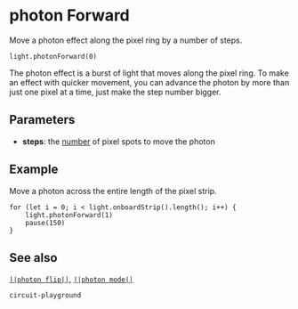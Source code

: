 # photon Forward

Move a photon effect along the pixel ring by a number of steps.

```sig
light.photonForward(0)
```

The photon effect is a burst of light that moves along the pixel ring. To make
an effect with quicker movement, you can advance the photon by more than just
one pixel at a time, just make the step number bigger.

## Parameters

* **steps**: the [number](/types/number) of pixel spots to move the photon

## Example

Move a photon across the entire length of the pixel strip.

```blocks
for (let i = 0; i < light.onboardStrip().length(); i++) {
    light.photonForward(1)
    pause(150)
}
```
## See also

[``||photon flip||``](/reference/light//photon-flip),
[``||photon mode||``](/reference/light/set-photon-mode)

```package
circuit-playground
```


